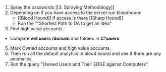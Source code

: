 
1. Spray the passwords [[3. Spraying Methodology]]
3. Depending on if you have access to the server run bloodhound
   - [[Blood Hound]]  if access is there [[Sharp Hound]]
   - Run the ""Shortest Path to DA to get an idea"
4. Find high value accounts
 - Compare **net users /domain** and folders in **C:\users**
5. Mark Owned accounts and high value accounts.
6. Then run all the default analytics in blood hound and see if there are any anomalies. 
7. Run the query "Owned Users and Their EDGE against Computers"
   
